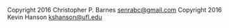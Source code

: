 Copyright 2016 Christopher P. Barnes <senrabc@gmail.com>
Copyright 2016 Kevin Hanson <kshanson@ufl.edu>
